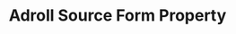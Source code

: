 ---
# -------------------------- #
#     USING THIS TEMPLATE    #
# -------------------------- #

## NEED HELP USING THIS TEMPLATE? SEE:
## https://docs-about-stitch-docs.netlify.com/reference/connect-templates/destination-form-property/
## FOR INSTRUCTIONS & REFERENCE INFO


# -------------------------- #
#        CONTENT TYPE        #
# -------------------------- #

product-type: "connect"
content-type: "api-form"
form-type: "source"
key: "source-form-properties-adroll-object"


# -------------------------- #
#        OBJECT INFO         #
# -------------------------- #

title: "Adroll Source Form Property"
api-type: "platform.adroll"
display-name: "Adroll"

source-type: "saas"
docs-name: "adroll" # This should be whatever integration.name is. Ex: LinkedIn Ads is linkedin-ads


# -------------------------- #
#      OBJECT ATTRIBUTES     #
# -------------------------- #

uses-start-date: true

# Only source-specific attributes need to be listed here.
# The following attributes are considered common,
# and therefore don't need to be listed:
# anchor_time, cron_expression, frequency_in_minutes, image_version, start_date 

object-attributes:
  - name: "end_date"
    type: "string"
    required: false
    description: "The end date of the replication."
    value: |
      ^\\d{4}-\\d{2}-\\d{2}T00:00:00Z$


# -------------------------- #
#       OAUTH PROPERTIES     #
# -------------------------- #

oauth-link: "https://developers.nextroll.com/docs/guides/oauth.html"

oauth-description: ""

oauth-attributes:
  - name: "access_token"
    type: "string"
    required: true
    credential: true
    description: |
      An access token generated by a NextRoll OAuth handshake.
    value: "<ACCESS_TOKEN>"

  - name: "client_secret"
    type: "string"
    required: true
    credential: false
    description: |
      The secret key of the {{ form-property.display-name }} account to use when extracting data.
    value: |
      <SECRET_KEY> 

  - name: "refresh_token"
    type: "string"
    required: true
    credential: true
    description: |
      The grant to refresh your NextRoll access token when it has expired.
    value: |
      <YOUR_REFRESH_TOKEN>
---